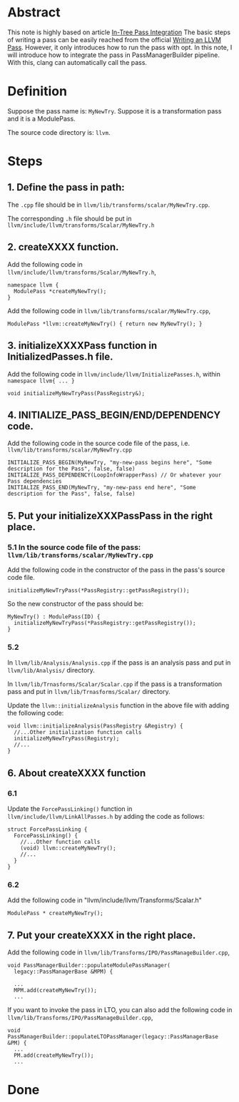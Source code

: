# Abstract
This note is highly based on article [In-Tree Pass Integration](https://medium.com/@mshockwave/writing-llvm-pass-in-2018-part-iii-d44cd0c2c354) 
The basic steps of writing a pass can be easily reached from the official [Writing an LLVM Pass](http://llvm.org/docs/WritingAnLLVMPass.html). 
However, it only introduces how to run the pass with opt. In this note, I will introduce how to integrate the pass in PassManagerBuilder pipeline. With this, clang can automatically call the pass.

# Definition
Suppose the pass name is: `MyNewTry`. Suppose it is a transformation pass and it is a ModulePass.

The source code directory is: `llvm`.

# Steps
## 1. Define the pass in path:       
The `.cpp` file should be in `llvm/lib/transforms/scalar/MyNewTry.cpp`.

The corresponding `.h` file should be put in `llvm/include/llvm/transforms/Scalar/MyNewTry.h`

## 2. createXXXX function.
   
Add the following code in `llvm/include/llvm/transforms/Scalar/MyNewTry.h`,  

```      
namespace llvm {
  ModulePass *createMyNewTry();
}
```
      
Add the following code in `llvm/lib/transforms/scalar/MyNewTry.cpp`,

```
ModulePass *llvm::createMyNewTry() { return new MyNewTry(); }
```  
## 3. initializeXXXXPass function in InitializedPasses.h file.
Add the following code in `llvm/include/llvm/InitializePasses.h`, within `namespace llvm{ ... }`

```
void initializeMyNewTryPass(PassRegistry&);
```
## 4. INITIALIZE_PASS_BEGIN/END/DEPENDENCY code.
Add the following code in the source code file of the pass, i.e. `llvm/lib/transforms/scalar/MyNewTry.cpp`

```
INITIALIZE_PASS_BEGIN(MyNewTry, "my-new-pass begins here", "Some description for the Pass", false, false)
INITIALIZE_PASS_DEPENDENCY(LoopInfoWrapperPass) // Or whatever your Pass dependencies
INITIALIZE_PASS_END(MyNewTry, "my-new-pass end here", "Some description for the Pass", false, false)
```
## 5. Put your initializeXXXPassPass in the right place.
### 5.1 In the source code file of the pass: `llvm/lib/transforms/scalar/MyNewTry.cpp`
Add the following code in the constructor of the pass in the pass's source code file. 

```
initializeMyNewTryPass(*PassRegistry::getPassRegistry());
```
      
So the new constructor of the pass should be:
```
MyNewTry() : ModulePass(ID) {
  initializeMyNewTryPass(*PassRegistry::getPassRegistry());
}
```
### 5.2 

In `llvm/lib/Analysis/Analysis.cpp` if the pass is an analysis pass and put in `llvm/lib/Analysis/` directory.

In `llvm/lib/Trnasforms/Scalar/Scalar.cpp` if the pass is a transformation pass and put in `llvm/lib/Trnasforms/Scalar/` directory.
        
Update the `llvm::initializeAnalysis` function in the above file with adding the following code:

```
void llvm::initializeAnalysis(PassRegistry &Registry) {
  //...Other initialization function calls
  initializeMyNewTryPass(Registry);
  //...
}
```
  
## 6. About createXXXX function
### 6.1 
Update the `ForcePassLinking()` function in `llvm/include/llvm/LinkAllPasses.h` by adding the code as follows:

```
struct ForcePassLinking {
  ForcePassLinking() {
    //...Other function calls
    (void) llvm::createMyNewTry();
    //...
  }
}
```
### 6.2
Add the following code in "llvm/include/llvm/Transforms/Scalar.h"

```
ModulePass * createMyNewTry();
```
## 7. Put your createXXXX in the right place.
Add the following code in `llvm/lib/Transforms/IPO/PassManageBuilder.cpp`,

```
void PassManagerBuilder::populateModulePassManager(
  legacy::PassManagerBase &MPM) {
          
  ...
  MPM.add(createMyNewTry());
  ...
```
If you want to invoke the pass in LTO, you can also add the following code in `llvm/lib/Transforms/IPO/PassManageBuilder.cpp`, 
 
```
void PassManagerBuilder::populateLTOPassManager(legacy::PassManagerBase &PM) {
  ...
  PM.add(createMyNewTry());
  ...
```
# Done
